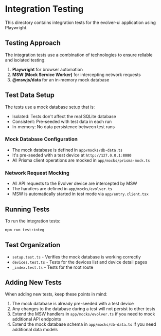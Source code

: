 # Integration Testing

This directory contains integration tests for the evolver-ui application using Playwright.

## Testing Approach

The integration tests use a combination of technologies to ensure reliable and isolated testing:

1. **Playwright** for browser automation
2. **MSW (Mock Service Worker)** for intercepting network requests
3. **@mswjs/data** for an in-memory mock database

## Test Data Setup

The tests use a mock database setup that is:
- Isolated: Tests don't affect the real SQLite database
- Consistent: Pre-seeded with test data in each run
- In-memory: No data persistence between test runs

### Mock Database Configuration

- The mock database is defined in `app/mocks/db-data.ts`
- It's pre-seeded with a test device at `http://127.0.0.1:8080`
- All Prisma client operations are mocked in `app/mocks/prisma-mock.ts`

### Network Request Mocking

- All API requests to the Evolver device are intercepted by MSW
- The handlers are defined in `app/mocks/evolver.ts`
- MSW is automatically started in test mode via `app/entry.client.tsx`

## Running Tests

To run the integration tests:

```bash
npm run test:integ
```

## Test Organization

- `setup.test.ts` - Verifies the mock database is working correctly
- `devices.test.ts` - Tests for the devices list and device detail pages
- `_index.test.ts` - Tests for the root route

## Adding New Tests

When adding new tests, keep these points in mind:

1. The mock database is already pre-seeded with a test device
2. Any changes to the database during a test will not persist to other tests
3. Extend the MSW handlers in `app/mocks/evolver.ts` if you need to mock additional API endpoints
4. Extend the mock database schema in `app/mocks/db-data.ts` if you need additional data models